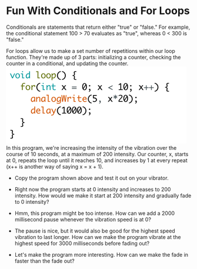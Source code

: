 # Fun With Conditionals and For Loops
Conditionals are statements that return either "true" or "false." For example, the conditional statement 100 > 70 evaluates as "true", whereas 0 < 300 is "false."

For loops allow us to make a set number of repetitions within our loop function. They're made up of 3 parts: initializing a counter, checking the counter in a conditional, and updating the counter.
<br> <img src="for_loop.png"><br>
In this program, we're increasing the intensity of the vibration over the course of 10 seconds, at a maximum of 200 intensity. Our counter, x, starts at 0, repeats the loop until it reaches 10, and increases by 1 at every repeat (x++ is another way of saying x = x + 1).

* Copy the program shown above and test it out on your vibrator.
* Right now the program starts at 0 intensity and increases to 200 intensity. How would we make it start at 200 intensity and gradually fade to 0 intensity?




* Hmm, this program might be too intense. How can we add a 2000 millisecond pause whenever the vibration speed is at 0?
* The pause is nice, but it would also be good for the highest speed vibration to last longer. How can we make the program vibrate at the highest speed for 3000 milliseconds before fading out?
* Let's make the program more interesting. How can we make the fade in faster than the fade out?

